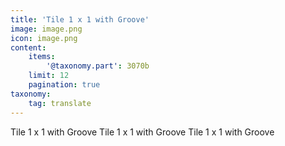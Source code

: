 ```yaml
---
title: 'Tile 1 x 1 with Groove'
image: image.png
icon: image.png
content:
    items:
        '@taxonomy.part': 3070b
    limit: 12
    pagination: true
taxonomy:
    tag: translate
---
```


Tile 1 x 1 with Groove
Tile 1 x 1 with Groove
Tile 1 x 1 with Groove
